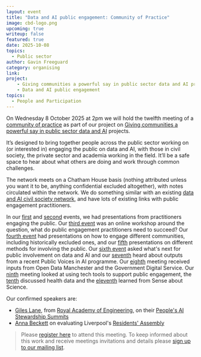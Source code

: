 ```yaml
---
layout: event
title: "Data and AI public engagement: Community of Practice"
image: cbd-logo.png
upcoming: true
writeup: false
featured: true
date: 2025-10-08
topics:
  - Public sector
author: Gavin Freeguard
category: organising
link: 
project: 
    - Giving communities a powerful say in public sector data and AI projects
    - Data and AI public engagement
topics:
  - People and Participation
---
```


On Wednesday 8 October 2025 at 2pm we will hold the twelfth meeting of a [community of practice]((https://connectedbydata.org/projects/2024-community-of-practice)) as part of our project on [Giving communities a powerful say in public sector data and AI](https://connectedbydata.org/projects/2024-mohn-westlake) projects.

<!--more-->

It’s designed to bring together people across the public sector working on (or interested in) engaging the public on data and AI, with those in civil society, the private sector and academia working in the field. It’ll be a safe space to hear about what others are doing and work through common challenges.

The network meets on a Chatham House basis (nothing attributed unless you want it to be, anything confidential excluded altogether), with notes circulated within the network. We do something similar with an existing [data and AI civil society network](https://data-and-ai-cso-network.org/), and have lots of existing links with public engagement practitioners.

In our [first](https://connectedbydata.org/events/2024-07-18-community-of-practice) and [second](https://connectedbydata.org/events/2024-10-03-community-of-practice) events, we had presentations from practitioners engaging the public. Our [third event](https://connectedbydata.org/events/2024-12-11-community-of-practice) was an online workshop around the question, what do public engagement practitioners need to succeed? Our [fourth event](https://connectedbydata.org/events/2025-01-15-community-of-practice) had presentations on how to engage different communities, including historically excluded ones, and our [fifth](https://connectedbydata.org/events/2025-02-12-community-of-practice) presentations on different methods for involving the public. Our [sixth event](https://connectedbydata.org/events/2025-03-12-community-of-practice) asked what's next for public involvement on data and AI and our [seventh](https://connectedbydata.org/events/2025-04-09-community-of-practice) heard about outputs from a recent Public Voices in AI programme. Our [eighth](https://connectedbydata.org/events/2025-05-14-community-of-practice) meeting received inputs from Open Data Manchester and the Government Digital Service. Our [ninth](https://connectedbydata.org/events/2025-06-18-community-of-practice) meeting looked at using tech tools to support public engagement, the [tenth](https://connectedbydata.org/events/2025-07-09-community-of-practice) discussed health data and the [eleventh](https://connectedbydata.org/events/2025-09-10-community-of-practice) learned from Sense about Science.

Our confirmed speakers are:
* [Giles Lane](https://gileslane.net/about/), from [Royal Academy of Engineering](https://www.raeng.org.uk/), on their [People's AI Stewardship Summits](https://raeng.org.uk/policy-and-resources/engineering-policy/futures-and-dialogue/peoples-ai-stewardship-summits/)
* [Anna Beckett](https://www.linkedin.com/in/anna-beckett-658b3913/?originalSubdomain=uk) on evaluating Liverpool's [Residents' Assembly](https://civicdatacooperative.com/residents-assembly/)

> Please [register here](https://us06web.zoom.us/meeting/register/CmJTsPYmT6aEUcI4tG4btQ) to attend this meeting. To keep informed about this work and receive meetings invitations and details please [sign up to our mailing list](https://connectedbydata.us21.list-manage.com/subscribe?u=7c03d6a429375c9cc2eef194f&id=3c200de804). 